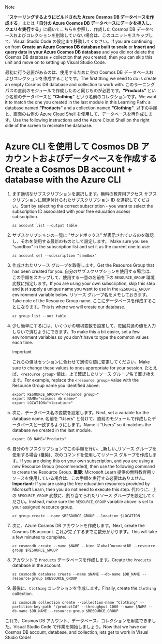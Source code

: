 > [!NOTE]
> <span data-ttu-id="76b44-101">「**スケーリングするようにビルドされた Azure Cosmos DB データベースを作成する**」または「**自分の Azure Cosmos DB データベースにデータを挿入し、クエリを実行する**」に続いてこちらを参照し、作成した Cosmos DB データベースおよびコレクションを削除していない場合は、このユニットをスキップして、Visual Studio Code の設定まで移動してください。</span><span class="sxs-lookup"><span data-stu-id="76b44-101">If you are continuing on from **Create an Azure Cosmos DB database built to scale** or **Insert and query data in your Azure Cosmos DB database** and you did not delete the Cosmos DB database + collection that you created, then you can skip this unit and move on to setting up Visual Studio Code.</span></span>

<span data-ttu-id="76b44-102">最初に行う必要があるのは、使用するために空の Cosmos DB データベースおよびコレクションを作成することです。</span><span class="sxs-lookup"><span data-stu-id="76b44-102">The first thing we need to do is create an empty Cosmos DB database and collection to work with.</span></span> <span data-ttu-id="76b44-103">このラーニング パスの直前のモジュールで作成したのと同じものが必要です。**"Products"** という名前のデータベースと **"Clothing"** という名前のコレクションです。</span><span class="sxs-lookup"><span data-stu-id="76b44-103">We want it to match the one you created in the last module in this Learning Path: a database named **"Products"** and a collection named **"Clothing"**.</span></span> <span data-ttu-id="76b44-104">以下の手順と、画面の右側の Azure Cloud Shell を使用して、データベースを再作成します。</span><span class="sxs-lookup"><span data-stu-id="76b44-104">Use the following instructions and the Azure Cloud Shell on the right side of the screen to recreate the database.</span></span>

# <a name="create-a-cosmos-db-account--database-with-the-azure-cli"></a><span data-ttu-id="76b44-105">Azure CLI を使用して Cosmos DB アカウントおよびデータベースを作成する</span><span class="sxs-lookup"><span data-stu-id="76b44-105">Create a Cosmos DB account + database with the Azure CLI</span></span>

1. <span data-ttu-id="76b44-106">まず適切なサブスクリプションを選択します。無料の教育用アクセス サブスクリプションに関連付けられたサブスクリプション ID を選択してください。</span><span class="sxs-lookup"><span data-stu-id="76b44-106">Start by selecting the correct subscription - you want to select the subscription ID associated with your free education access subscription.</span></span>

    ```azurecli
    az account list --output table
    ```

1. <span data-ttu-id="76b44-107">サブスクリプションの一覧に "サンドボックス" が表示されているのを確認し、それを使用する最新のものとして設定します。 <!-- TODO: get official name here --></span><span class="sxs-lookup"><span data-stu-id="76b44-107">Make sure you see "sandbox" in the subscription list and set it as the current one to use: <!-- TODO: get official name here --></span></span>

    ```azurecli
    az account set --subscription "sandbox"
    ```
    
1. <span data-ttu-id="76b44-108">作成されたリソース グループを取得します。</span><span class="sxs-lookup"><span data-stu-id="76b44-108">Get the Resource Group that has been created for you.</span></span> <span data-ttu-id="76b44-109">自分のサブスクリプションを使用する場合は、この手順をスキップして、使用する一意の名前を下の `RESOURCE_GROUP` 環境変数に指定します。</span><span class="sxs-lookup"><span data-stu-id="76b44-109">If you are using your own subscription, skip this step and just supply a unique name you want to use in the `RESOURCE_GROUP` environment variable below.</span></span> <span data-ttu-id="76b44-110">リソース グループ名をメモしておきます。</span><span class="sxs-lookup"><span data-stu-id="76b44-110">Take note of the Resource Group name.</span></span> <span data-ttu-id="76b44-111">ここにデータベースを作成することになります。</span><span class="sxs-lookup"><span data-stu-id="76b44-111">This is where we will create our database.</span></span> <!-- Do we get a token for this? -->

    ```azurecli
    az group list --out table
    ```

1. <span data-ttu-id="76b44-112">少し簡単にするには、いくつかの環境変数を設定して、毎回共通の値を入力しないで済むようにできます。</span><span class="sxs-lookup"><span data-stu-id="76b44-112">To make this a bit easier, set a few environment variables so you don't have to type the common values each time.</span></span> 

    > [!IMPORTANT]
    > <span data-ttu-id="76b44-113">これらの値はセッションに合わせて適切な値に変更してください。</span><span class="sxs-lookup"><span data-stu-id="76b44-113">Make sure to change these values to ones appropriate for your session.</span></span> <span data-ttu-id="76b44-114">たとえば、`<resource group>` 値は、上で確認したリソース グループ名で置き換えます。</span><span class="sxs-lookup"><span data-stu-id="76b44-114">For example, replace the `<resource group>` value with the Resource Group name you identified above.</span></span>

    ```azurecli
    export RESOURCE_GROUP="<resource group>"
    export NAME="<cosmos db name>"
    export LOCATION="<location>"
    ```
    
1. <span data-ttu-id="76b44-115">次に、データベース名の変数を設定します。</span><span class="sxs-lookup"><span data-stu-id="76b44-115">Next, set a variable for the database name.</span></span> <span data-ttu-id="76b44-116">名前を "Users" と付けて、直前のモジュールで作成したデータベースと一致するようにします。</span><span class="sxs-lookup"><span data-stu-id="76b44-116">Name it "Users" so it matches the database we created in the last module.</span></span>

    ```azurecli
    export DB_NAME="Products"
    ```
    
1. <span data-ttu-id="76b44-117">自分のサブスクリプションでこの手順を行い、_新しい_リソース グループを使用する場合 (推奨)、次のコマンドを使用してリソース グループを作成します。</span><span class="sxs-lookup"><span data-stu-id="76b44-117">If you are doing this on your own subscription, and you are using a _new_ Resource Group (recommended), then use the following command to create the Resource Group.</span></span> <span data-ttu-id="76b44-118">**重要:** Microsoft Learn 提供の無料教育用リソースを使用している場合は、この手順を実行する必要はありません。</span><span class="sxs-lookup"><span data-stu-id="76b44-118">**Important:** If you are using the free education resources provided by Microsoft Learn, then you do not need to execute this step.</span></span> <span data-ttu-id="76b44-119">代わりに、上の `RESOURCE_GROUP` 変数に、割り当てられたリソース グループを設定してください。</span><span class="sxs-lookup"><span data-stu-id="76b44-119">Instead, make sure the `RESOURCE_GROUP` variable above is set to your assigned resource group.</span></span>

    ```azurecli
    az group create --name $RESOURCE_GROUP --location $LOCATION
    ```
    
1. <span data-ttu-id="76b44-120">次に、Azure Cosmos DB アカウントを作成します。</span><span class="sxs-lookup"><span data-stu-id="76b44-120">Next, create the Cosmos DB account.</span></span> <span data-ttu-id="76b44-121">これが完了するまでに数分かかります。</span><span class="sxs-lookup"><span data-stu-id="76b44-121">This will take a few minutes to complete.</span></span>

    ```azurecli
    az cosmosdb create --name $NAME --kind GlobalDocumentDB --resource-group $RESOURCE_GROUP
    ```
    
1. <span data-ttu-id="76b44-122">アカウントで `Products` データベースを作成します。</span><span class="sxs-lookup"><span data-stu-id="76b44-122">Create the `Products` database in the account.</span></span>

    ```azurecli
    az cosmosdb database create --name $NAME --db-name $DB_NAME --resource-group $RESOURCE_GROUP
    ```
    
1. <span data-ttu-id="76b44-123">最後に、`Clothing` コレクションを作成します。</span><span class="sxs-lookup"><span data-stu-id="76b44-123">Finally, create the `Clothing` collection.</span></span>

    ```azurecli
    az cosmosdb collection create --collection-name "Clothing" --partition-key-path "/productId" --throughput 1000 --name $NAME --db-name $DB_NAME --resource-group $RESOURCE_GROUP
    ```

<span data-ttu-id="76b44-124">これで、Cosmos DB アカウント、データベース、コレクションを用意できました。Visual Studio Code で作業を開始しましょう。</span><span class="sxs-lookup"><span data-stu-id="76b44-124">Now that we have our Cosmos DB account, database, and collection, lets get to work in Visual Studio Code!</span></span>